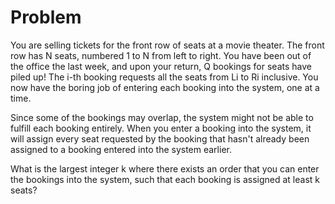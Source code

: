 # Problem

You are selling tickets for the front row of seats at a movie theater. The front row has N seats, numbered 1 to N from left to right. You have been out of the office the last week, and upon your return, Q bookings for seats have piled up! The i-th booking requests all the seats from Li to Ri inclusive. You now have the boring job of entering each booking into the system, one at a time.

Since some of the bookings may overlap, the system might not be able to fulfill each booking entirely. When you enter a booking into the system, it will assign every seat requested by the booking that hasn't already been assigned to a booking entered into the system earlier.

What is the largest integer k where there exists an order that you can enter the bookings into the system, such that each booking is assigned at least k seats?
